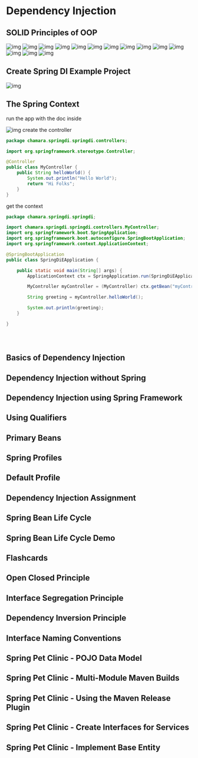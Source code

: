 # Dependency Injection

## SOLID Principles of OOP

![img](../Img/22.png)
![img](../Img/23.png)
![img](../Img/24.png)
![img](../Img/25.png)
![img](../Img/26.png)
![img](../Img/27.png)
![img](../Img/28.png)
![img](../Img/29.png)
![img](../Img/30.png)
![img](../Img/31.png)
![img](../Img/32.png)
![img](../Img/33.png)
![img](../Img/34.png)
![img](../Img/35.png)

## Create Spring DI Example Project

![img](../Img/36.png)

## The Spring Context

run the app with the doc inside

![img](../Img/37.png)
create the controller

```java
package chamara.springdi.springdi.controllers;

import org.springframework.stereotype.Controller;

@Controller
public class MyController {
    public String helloWorld() {
        System.out.println("Hello World");
        return "Hi Folks";
    }
}

```

get the context

```java
package chamara.springdi.springdi;

import chamara.springdi.springdi.controllers.MyController;
import org.springframework.boot.SpringApplication;
import org.springframework.boot.autoconfigure.SpringBootApplication;
import org.springframework.context.ApplicationContext;

@SpringBootApplication
public class SpringDiEApplication {

    public static void main(String[] args) {
        ApplicationContext ctx = SpringApplication.run(SpringDiEApplication.class, args);

        MyController myController = (MyController) ctx.getBean("myController");

        String greeting = myController.helloWorld();

        System.out.println(greeting);
    }

}

```

```java

```

```java

```

```java

```

## Basics of Dependency Injection

## Dependency Injection without Spring

## Dependency Injection using Spring Framework

## Using Qualifiers

## Primary Beans

## Spring Profiles

## Default Profile

## Dependency Injection Assignment

## Spring Bean Life Cycle

## Spring Bean Life Cycle Demo

## Flashcards

## Open Closed Principle

## Interface Segregation Principle

## Dependency Inversion Principle

## Interface Naming Conventions

## Spring Pet Clinic - POJO Data Model

## Spring Pet Clinic - Multi-Module Maven Builds

## Spring Pet Clinic - Using the Maven Release Plugin

## Spring Pet Clinic - Create Interfaces for Services

## Spring Pet Clinic - Implement Base Entity
